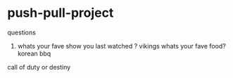 # push-pull-project


questions 

1) whats your fave show you last watched ?
vikings
whats your fave food?
korean bbq 


call of duty or destiny 



